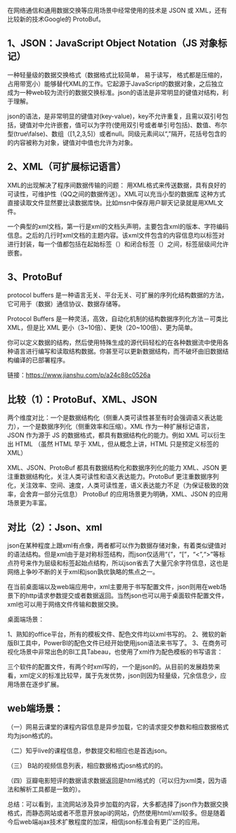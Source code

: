 在网络通信和通用数据交换等应用场景中经常使用的技术是 JSON 或 XML，还有比较新的技术Google的 ProtoBuf。

## 1、JSON：JavaScript Object Notation（JS 对象标记） ##
一种轻量级的数据交换格式（数据格式比较简单， 易于读写， 格式都是压缩的， 占用带宽小）能够替代XML的工作。它起源于JavaScript的数据对象，之后独立成为一种web较为流行的数据交换标准。json的语法是非常明显的键值对结构，利于理解。

json的语法，是非常明显的键值对(key-value)，key不允许重复，且需以双引号包括，键值对中允许嵌套，值可以为字符(使用双引号或者单引号包括)、数值、布尔型(true\false)、数组（[1,2,3,5]）或者null。同级元素间以“,”隔开，花括号包含的的内容被称为对象，键值对中值也允许为对象。


## 2、XML（可扩展标记语言） ##
XML的出现解决了程序间数据传输的问题： 用XML格式来传送数据，具有良好的可读性，可维护性（QQ之间的数据传送）。XML可以充当小型的数据库 这种方式直接读取文件显然要比读数据库快。比如msn中保存用户聊天记录就是用XML文件。
	
一个典型的xml文档，第一行是xml的文档头声明，主要包含xml的版本、字符编码信息。之后的几行时xml文档的主题内容。该xml文件包含的内容信息均以标签对进行封装，每一个值都包括在起始标签（<label>）和闭合标签（<label/>）之间，标签层级间允许嵌套。

 
## 3、ProtoBuf ##
protocol buffers 是一种语言无关、平台无关、可扩展的序列化结构数据的方法，它可用于（数据）通信协议、数据存储等。

Protocol Buffers 是一种灵活，高效，自动化机制的结构数据序列化方法－可类比 XML，但是比 XML 更小（3~10倍）、更快（20~100倍）、更为简单。

你可以定义数据的结构，然后使用特殊生成的源代码轻松的在各种数据流中使用各种语言进行编写和读取结构数据。你甚至可以更新数据结构，而不破坏由旧数据结构编译的已部署程序。

链接：https://www.jianshu.com/p/a24c88c0526a

 
## 比较（1）：ProtoBuf、XML、JSON ##

两个维度对比：一个是数据结构化（侧重人类可读性甚至有时会强调语义表达能力），一个是数据序列化（侧重效率和压缩）。XML 作为一种扩展标记语言，JSON 作为源于 JS 的数据格式，都具有数据结构化的能力。例如 XML 可以衍生出 HTML （虽然 HTML 早于 XML，但从概念上讲，HTML 只是预定义标签的 XML）

XML、JSON、ProtoBuf 都具有数据结构化和数据序列化的能力
XML、JSON 更注重数据结构化，关注人类可读性和语义表达能力。ProtoBuf 更注重数据序列化，关注效率、空间、速度，人类可读性差，语义表达能力不足（为保证极致的效率，会舍弃一部分元信息）
ProtoBuf 的应用场景更为明确，XML、JSON 的应用场景更为丰富。
 

## 对比（2）：Json、xml ##
json在某种程度上跟xml有点像，两者都可以作为数据存储对象，有着类似键值对的语法结构。但是xml由于是对称标签结构，而json仅适用“{”，“[”，“<”,“>”等标点符号来作为层级和标签起始点结构，所以json省去了大量冗余字符信息，这也是网络上争吵不断的关于xml和json孰优孰略的焦点之一。

在当前桌面端以及web端应用中，xml主要用于书写配置文件，json则用在web场景下的http请求参数提交或者数据返回。当然json也可以用于桌面软件配置文件，xml也可以用于网络文件传输和数据交换。

桌面端场景：

1、熟知的office平台，所有的模板文件、配色文件均以xml书写的。
2、微软的新版BI工具中，PowerBI的配色文件已经开始使用json语法来书写了。
3、在商务可视化场景中非常出色的BI工具Tabeau，也使用了xml作为配色模板的书写语言：

三个软件的配置文件，有两个时xml写的，一个是json的。从目前的发展趋势来看，xml定义的标准比较早，属于先发优势，json则因为轻量级，冗余信息少，应用场景在逐步扩展。

 

## web端场景： ##

（一）网易云课堂的课程内容信息是异步加载，它的请求提交参数和相应数据格式均为json格式的。

（二）知乎live的课程信息，参数提交和相应也是首选json。

（三） B站的视频信息列表，相应数据格式josn格式的的。

（四）豆瓣电影短评的数据请求数据返回是html格式的（可以归为xml类，因为语法和解析工具都是一致的）。

总结：可以看到，主流网站涉及异步加载的内容，大多都选择了json作为数据交换格式，而静态网站或者不愿意开放api的网站，仍然使用html/xml较多。但是随着今后web端ajax技术扩散程度的加深，相信json标准会有更广泛的应用。